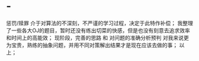 # -
惩罚/赎罪
介于对算法的不深刻，不严谨的学习过程，决定于此特作补偿；
我整理了一些各大OJ的题目，暂时还没有练出切菜的快感，但是也没有刻意去追求效率和时间上的高能效；
现阶段，完善的思路 和 对问题的准确分析预判 对我来说更为宝贵，熟练的抽象问题，并用不同对策解出结果才是现在应该去做的事；
以上；
